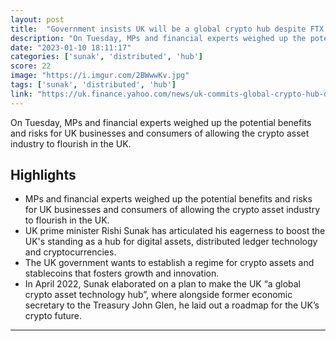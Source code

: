 ```yaml
---
layout: post
title:  "Government insists UK will be a global crypto hub despite FTX implosion"
description: "On Tuesday, MPs and financial experts weighed up the potential benefits and risks for UK businesses and consumers of allowing the crypto asset industry to flourish in the UK."
date: "2023-01-10 18:11:17"
categories: ['sunak', 'distributed', 'hub']
score: 22
image: "https://i.imgur.com/2BWwwKv.jpg"
tags: ['sunak', 'distributed', 'hub']
link: "https://uk.finance.yahoo.com/news/uk-commits-global-crypto-hub-despite-ftx-collapse-121226329.html"
---
```


On Tuesday, MPs and financial experts weighed up the potential benefits and risks for UK businesses and consumers of allowing the crypto asset industry to flourish in the UK.

## Highlights

- MPs and financial experts weighed up the potential benefits and risks for UK businesses and consumers of allowing the crypto asset industry to flourish in the UK.
- UK prime minister Rishi Sunak has articulated his eagerness to boost the UK's standing as a hub for digital assets, distributed ledger technology and cryptocurrencies.
- The UK government wants to establish a regime for crypto assets and stablecoins that fosters growth and innovation.
- In April 2022, Sunak elaborated on a plan to make the UK “a global crypto asset technology hub”, where alongside former economic secretary to the Treasury John Glen, he laid out a roadmap for the UK’s crypto future.

---
